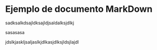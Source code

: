 # Ejemplo de documento MarkDown


sadksalkdsajldksajldjsaldalksjdlkj


sasasasa


jdslkjaskljsaljaslkjdlkasjdlksjldsjlajdl